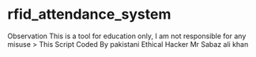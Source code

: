 # rfid_attendance_system
Observation This is a tool for education only, I am not responsible for any misuse > This Script Coded By pakistani Ethical Hacker Mr Sabaz ali khan
